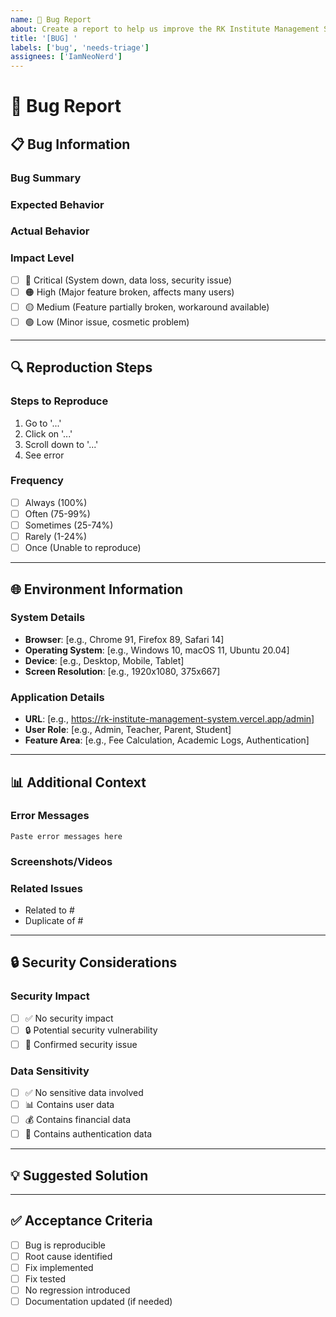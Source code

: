 ```yaml
---
name: 🐛 Bug Report
about: Create a report to help us improve the RK Institute Management System
title: '[BUG] '
labels: ['bug', 'needs-triage']
assignees: ['IamNeoNerd']
---
```


# 🐛 Bug Report

## 📋 **Bug Information**

### **Bug Summary**

<!-- Provide a clear and concise description of the bug -->

### **Expected Behavior**

<!-- Describe what you expected to happen -->

### **Actual Behavior**

<!-- Describe what actually happened -->

### **Impact Level**

<!-- Mark the severity of this bug -->

- [ ] 🔴 Critical (System down, data loss, security issue)
- [ ] 🟠 High (Major feature broken, affects many users)
- [ ] 🟡 Medium (Feature partially broken, workaround available)
- [ ] 🟢 Low (Minor issue, cosmetic problem)

---

## 🔍 **Reproduction Steps**

### **Steps to Reproduce**

<!-- Provide detailed steps to reproduce the bug -->

1. Go to '...'
2. Click on '...'
3. Scroll down to '...'
4. See error

### **Frequency**

<!-- How often does this bug occur? -->

- [ ] Always (100%)
- [ ] Often (75-99%)
- [ ] Sometimes (25-74%)
- [ ] Rarely (1-24%)
- [ ] Once (Unable to reproduce)

---

## 🌐 **Environment Information**

### **System Details**

- **Browser**: [e.g., Chrome 91, Firefox 89, Safari 14]
- **Operating System**: [e.g., Windows 10, macOS 11, Ubuntu 20.04]
- **Device**: [e.g., Desktop, Mobile, Tablet]
- **Screen Resolution**: [e.g., 1920x1080, 375x667]

### **Application Details**

- **URL**: [e.g., https://rk-institute-management-system.vercel.app/admin]
- **User Role**: [e.g., Admin, Teacher, Parent, Student]
- **Feature Area**: [e.g., Fee Calculation, Academic Logs, Authentication]

---

## 📊 **Additional Context**

### **Error Messages**

<!-- Include any error messages, console logs, or stack traces -->

```
Paste error messages here
```

### **Screenshots/Videos**

<!-- Add screenshots or videos to help explain the problem -->

### **Related Issues**

<!-- Link any related issues -->

- Related to #
- Duplicate of #

---

## 🔒 **Security Considerations**

### **Security Impact**

<!-- Mark if this bug has security implications -->

- [ ] ✅ No security impact
- [ ] 🔒 Potential security vulnerability
- [ ] 🚨 Confirmed security issue

### **Data Sensitivity**

<!-- Mark if sensitive data is involved -->

- [ ] ✅ No sensitive data involved
- [ ] 📊 Contains user data
- [ ] 💰 Contains financial data
- [ ] 🔐 Contains authentication data

---

## 💡 **Suggested Solution**

<!-- If you have ideas on how to fix this bug, please share them -->

---

## ✅ **Acceptance Criteria**

<!-- Define what needs to be done to consider this bug fixed -->

- [ ] Bug is reproducible
- [ ] Root cause identified
- [ ] Fix implemented
- [ ] Fix tested
- [ ] No regression introduced
- [ ] Documentation updated (if needed)
